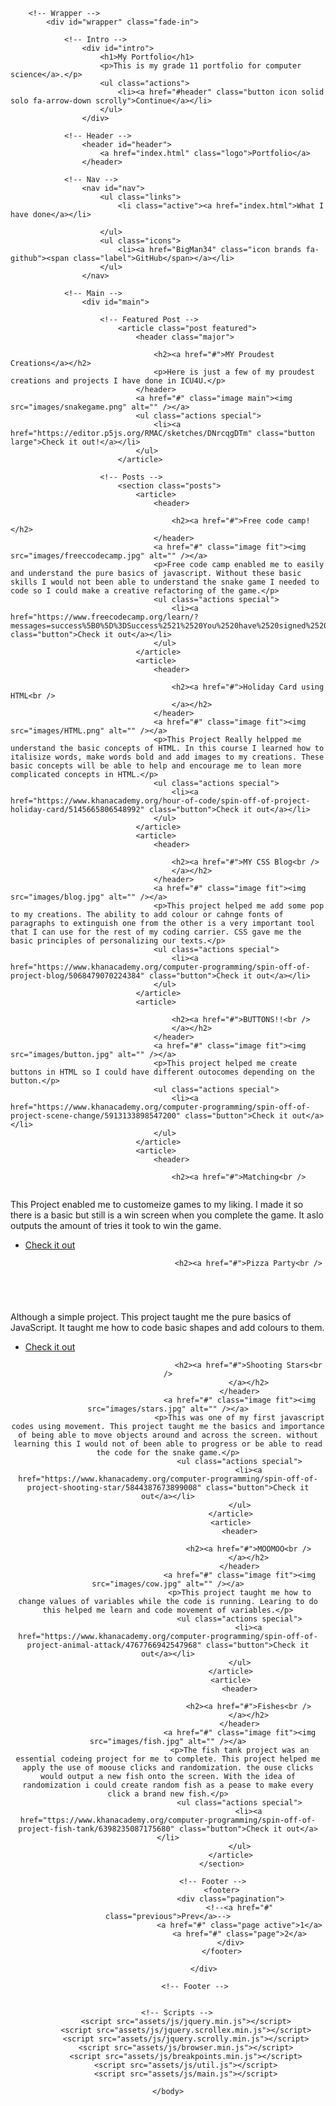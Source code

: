 <!DOCTYPE HTML>
<!--
	Massively by HTML5 UP
	html5up.net | @ajlkn
	Free for personal and commercial use under the CCA 3.0 license (html5up.net/license)
-->
<html>
	<head>
		<title>Massively by HTML5 UP</title>
		<meta charset="utf-8" />
		<meta name="viewport" content="width=device-width, initial-scale=1, user-scalable=no" />
		<link rel="stylesheet" href="assets/css/main.css" />
		<noscript><link rel="stylesheet" href="assets/css/noscript.css" /></noscript>
	</head>
	<body class="is-preload">

		<!-- Wrapper -->
			<div id="wrapper" class="fade-in">

				<!-- Intro -->
					<div id="intro">
						<h1>My Portfolio</h1>
						<p>This is my grade 11 portfolio for computer science</a>.</p>
						<ul class="actions">
							<li><a href="#header" class="button icon solid solo fa-arrow-down scrolly">Continue</a></li>
						</ul>
					</div>

				<!-- Header -->
					<header id="header">
						<a href="index.html" class="logo">Portfolio</a>
					</header>

				<!-- Nav -->
					<nav id="nav">
						<ul class="links">
							<li class="active"><a href="index.html">What I have done</a></li>
							
						</ul>
						<ul class="icons">
							<li><a href="BigMan34" class="icon brands fa-github"><span class="label">GitHub</span></a></li>
						</ul>
					</nav>

				<!-- Main -->
					<div id="main">

						<!-- Featured Post -->
							<article class="post featured">
								<header class="major">
								
									<h2><a href="#">MY Proudest Creations</a></h2>
									<p>Here is just a few of my proudest creations and projects I have done in ICU4U.</p>
								</header>
								<a href="#" class="image main"><img src="images/snakegame.png" alt="" /></a>
								<ul class="actions special">
									<li><a href="https://editor.p5js.org/RMAC/sketches/DNrcqgDTm" class="button large">Check it out!</a></li>
								</ul>
							</article>

						<!-- Posts -->
							<section class="posts">
								<article>
									<header>
										
										<h2><a href="#">Free code camp!</h2>
									</header>
									<a href="#" class="image fit"><img src="images/freeccodecamp.jpg" alt="" /></a>
									<p>Free code camp enabled me to easily and understand the pure basics of javascript. Without these basic skills I would not been able to understand the snake game I needed to code so I could make a creative refactoring of the game.</p>
									<ul class="actions special">
										<li><a href="https://www.freecodecamp.org/learn/?messages=success%5B0%5D%3DSuccess%2521%2520You%2520have%2520signed%2520in%2520to%2520your%2520account.%2520Happy%2520Coding%2521" class="button">Check it out</a></li>
									</ul>
								</article>
								<article>
									<header>

										<h2><a href="#">Holiday Card using HTML<br />
										</a></h2>
									</header>
									<a href="#" class="image fit"><img src="images/HTML.png" alt="" /></a>
									<p>This Project Really helpped me understand the basic concepts of HTML. In this course I learned how to italisize words, make words bold and add images to my creations. These basic concepts will be able to help and encourage me to lean more complicated concepts in HTML.</p>
									<ul class="actions special">
										<li><a href="https://www.khanacademy.org/hour-of-code/spin-off-of-project-holiday-card/5145665806548992" class="button">Check it out</a></li>
									</ul>
								</article>
								<article>
									<header>

										<h2><a href="#">MY CSS Blog<br />
										</a></h2>
									</header>
									<a href="#" class="image fit"><img src="images/blog.jpg" alt="" /></a>
									<p>This project helped me add some pop to my creations. The ability to add colour or cahnge fonts of paragraphs to extinguish one from the other is a very important tool that I can use for the rest of my coding carrier. CSS gave me the basic principles of personalizing our texts.</p>
									<ul class="actions special">
										<li><a href="https://www.khanacademy.org/computer-programming/spin-off-of-project-blog/5068479070224384" class="button">Check it out</a></li>
									</ul>
								</article>
								<article>

										<h2><a href="#">BUTTONS!!<br />
										</a></h2>
									</header>
									<a href="#" class="image fit"><img src="images/button.jpg" alt="" /></a>
									<p>This project helped me create buttons in HTML so I could have different outocomes depending on the button.</p>
									<ul class="actions special">
										<li><a href="https://www.khanacademy.org/computer-programming/spin-off-of-project-scene-change/5913133898547200" class="button">Check it out</a></li>
									</ul>
								</article>
								<article>
									<header>

										<h2><a href="#">Matching<br />
</a></h2>
									</header>
									<a href="#" class="image fit"><img src="images/matching.jpg" alt="" /></a>
									<p>This Project enabled me to customeize games to my liking. I made it so there is a basic but still is a win screen when you complete the game. It aslo outputs the amount of tries it took to win the game.</p>
									<ul class="actions special">
										<li><a href="https://www.khanacademy.org/computer-programming/spin-off-of-project-memory/6483932099395584" class="button">Check it out</a></li>
									</ul>
								</article>
								<article>
									<header>

										<h2><a href="#">Pizza Party<br />
</a></h2>
									</header>
									<a href="#" class="image fit"><img src="images/pizza.jpg" alt="" /></a>
									<p>Although a simple project. This project taught me the pure basics of JavaScript. It taught me how to code basic shapes and add colours to them.</p>
									<ul class="actions special">
										<li><a href="https://www.khanacademy.org/computing/computer-programming/programming/coloring/pp/project-whats-for-dinner" class="button">Check it out</a></li>
									</ul>
								</article>
								<article>
									<header>

										<h2><a href="#">Shooting Stars<br />
										</a></h2>
									</header>
									<a href="#" class="image fit"><img src="images/stars.jpg" alt="" /></a>
									<p>This was one of my first javascript codes using movement. This project taught me the basics and importance of being able to move objects around and across the screen. without learning this I would not of been able to progress or be able to read the code for the snake game.</p>
									<ul class="actions special">
										<li><a href="https://www.khanacademy.org/computer-programming/spin-off-of-project-shooting-star/5844387673899008" class="button">Check it out</a></li>
									</ul>
								</article>
								<article>
									<header>

										<h2><a href="#">MOOMOO<br />
										</a></h2>
									</header>
									<a href="#" class="image fit"><img src="images/cow.jpg" alt="" /></a>
									<p>This project taught me how to change values of variables while the code is running. Learing to do this helped me learn and code movement of variables.</p>
									<ul class="actions special">
										<li><a href="https://www.khanacademy.org/computer-programming/spin-off-of-project-animal-attack/4767766942547968" class="button">Check it out</a></li>
									</ul>
								</article>
								<article>
									<header>

										<h2><a href="#">Fishes<br />
										</a></h2>
									</header>
									<a href="#" class="image fit"><img src="images/fish.jpg" alt="" /></a>
									<p>The fish tank project was an essential codeing project for me to complete. This project helped me apply the use of moouse clicks and randomization. the ouse clicks would output a new fish onto the screen. With the idea of randomization i could create random fish as a pease to make every click a brand new fish.</p>
									<ul class="actions special">
										<li><a href="ttps://www.khanacademy.org/computer-programming/spin-off-of-project-fish-tank/6398235087175680" class="button">Check it out</a></li>
									</ul>
								</article>
							</section>

						<!-- Footer -->
							<footer>
								<div class="pagination">
									<!--<a href="#" class="previous">Prev</a>-->
									<a href="#" class="page active">1</a>
									<a href="#" class="page">2</a>
								</div>
							</footer>

					</div>

				<!-- Footer -->
					

		<!-- Scripts -->
			<script src="assets/js/jquery.min.js"></script>
			<script src="assets/js/jquery.scrollex.min.js"></script>
			<script src="assets/js/jquery.scrolly.min.js"></script>
			<script src="assets/js/browser.min.js"></script>
			<script src="assets/js/breakpoints.min.js"></script>
			<script src="assets/js/util.js"></script>
			<script src="assets/js/main.js"></script>

	</body>
</html>
